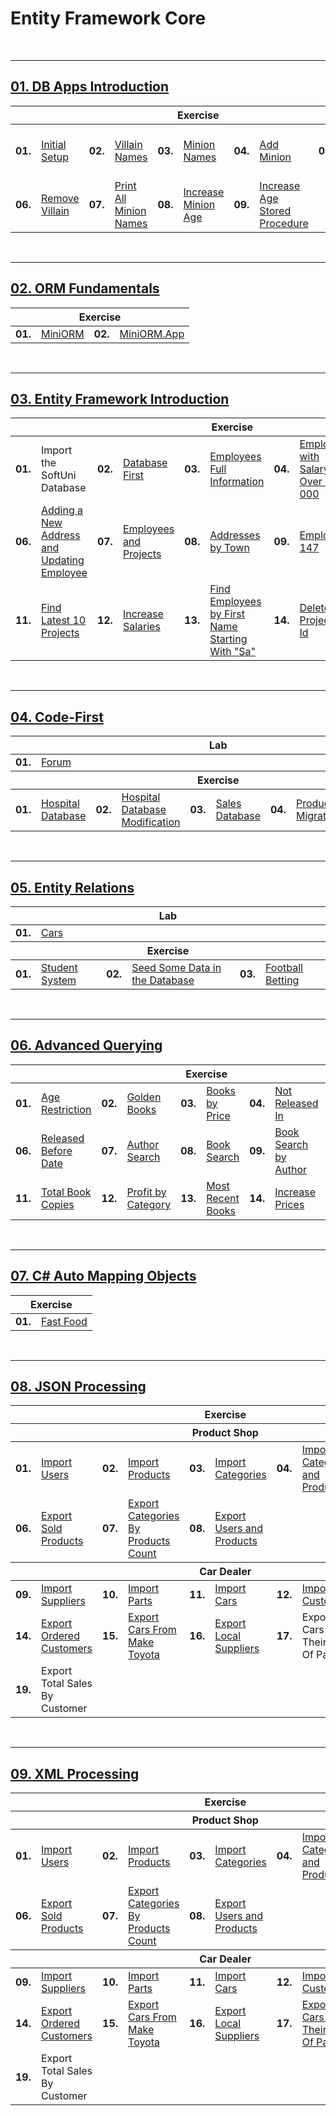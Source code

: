 # Entity Framework Core

<br/>

---

## <a href="https://github.com/radrex/SoftuniCourses/tree/master/C%23%20Web%20Developer/C%23%20DB/02.Entity%20Framework%20Core/01.DB%20Apps%20Introduction/DB_Apps_Introduction">01. DB Apps Introduction</a>

<table>
  <thead>
    <tr>
      <th colspan="10" style="text-align:center;">Exercise</th>
    </tr>
  </thead>
  <tbody>
    <tr>
      <td><b>01.</b></td>
      <td><a href="https://github.com/radrex/SoftuniCourses/blob/master/C%23%20Web%20Developer/C%23%20DB/02.Entity%20Framework%20Core/01.DB%20Apps%20Introduction/DB_Apps_Introduction/P01_InitialSetup/P01_InitialSetup.cs">Initial Setup</a></td>
      <td><b>02.</b></td>
      <td><a href="https://github.com/radrex/SoftuniCourses/blob/master/C%23%20Web%20Developer/C%23%20DB/02.Entity%20Framework%20Core/01.DB%20Apps%20Introduction/DB_Apps_Introduction/P02_VillainNames/P02_VillainNames.cs">Villain Names</a></td>
      <td><b>03.</b></td>
      <td><a href="https://github.com/radrex/SoftuniCourses/blob/master/C%23%20Web%20Developer/C%23%20DB/02.Entity%20Framework%20Core/01.DB%20Apps%20Introduction/DB_Apps_Introduction/P03_MinionNames/P03_MinionNames.cs">Minion Names</a></td>
      <td><b>04.</b></td>
      <td><a href="https://github.com/radrex/SoftuniCourses/blob/master/C%23%20Web%20Developer/C%23%20DB/02.Entity%20Framework%20Core/01.DB%20Apps%20Introduction/DB_Apps_Introduction/P04_AddMinion/P04_AddMinion.cs">Add Minion</a></td>
      <td><b>05.</b></td>
      <td><a href="https://github.com/radrex/SoftuniCourses/blob/master/C%23%20Web%20Developer/C%23%20DB/02.Entity%20Framework%20Core/01.DB%20Apps%20Introduction/DB_Apps_Introduction/P05_ChangeTownNamesCasing/P05_ChangeTownNamesCasing.cs">Change Town Names Casing</a></td>
    </tr>
    <tr>
      <td><b>06.</b></td>
      <td><a href="https://github.com/radrex/SoftuniCourses/blob/master/C%23%20Web%20Developer/C%23%20DB/02.Entity%20Framework%20Core/01.DB%20Apps%20Introduction/DB_Apps_Introduction/P06_RemoveVillain/P06_RemoveVillain.cs">Remove Villain</a></td>
      <td><b>07.</b></td>
      <td><a href="https://github.com/radrex/SoftuniCourses/blob/master/C%23%20Web%20Developer/C%23%20DB/02.Entity%20Framework%20Core/01.DB%20Apps%20Introduction/DB_Apps_Introduction/P07_PrintAllMinionNames/P07_PrintAllMinionNames.cs">Print All Minion Names</a></td>
      <td><b>08.</b></td>
      <td><a href="https://github.com/radrex/SoftuniCourses/blob/master/C%23%20Web%20Developer/C%23%20DB/02.Entity%20Framework%20Core/01.DB%20Apps%20Introduction/DB_Apps_Introduction/P08_IncreaseMinionAge/P08_IncreaseMinionAge.cs">Increase Minion Age</a></td>
      <td><b>09.</b></td>
      <td><a href="https://github.com/radrex/SoftuniCourses/blob/master/C%23%20Web%20Developer/C%23%20DB/02.Entity%20Framework%20Core/01.DB%20Apps%20Introduction/DB_Apps_Introduction/P09_IncreaseAgeStoredProcedure/P09_IncreaseAgeStoredProcedure.cs">Increase Age Stored Procedure</a></td>
      <td colspan="2"></td>
    </tr>
  </tbody>
</table>

<br/>

---

## <a href="https://github.com/radrex/SoftuniCourses/tree/master/C%23%20Web%20Developer/C%23%20DB/02.Entity%20Framework%20Core/02.ORM%20Fundamentals">02. ORM Fundamentals</a>

<table>
  <thead>
    <tr>
      <th colspan="4" style="text-align:center;">Exercise</th>
    </tr>
  </thead>
  <tbody>
    <tr>
      <td><b>01.</b></td>
      <td><a href="https://github.com/radrex/SoftuniCourses/tree/master/C%23%20Web%20Developer/C%23%20DB/02.Entity%20Framework%20Core/02.ORM%20Fundamentals/MiniORM">MiniORM</a></td>
      <td><b>02.</b></td>
      <td><a href="https://github.com/radrex/SoftuniCourses/tree/master/C%23%20Web%20Developer/C%23%20DB/02.Entity%20Framework%20Core/02.ORM%20Fundamentals/MiniORM.App">MiniORM.App</a></td>
    </tr>
  </tbody>
</table>

<br/>

---

## <a href="https://github.com/radrex/SoftuniCourses/tree/master/C%23%20Web%20Developer/C%23%20DB/02.Entity%20Framework%20Core/03.Entity%20Framework%20Introduction">03. Entity Framework Introduction</a>

<table>
  <thead>
    <tr>
      <th colspan="10" style="text-align:center;">Exercise</th>
    </tr>
  </thead>
  <tbody>
    <tr>
      <td><b>01.</b></td>
      <td>Import the SoftUni Database</td>
      <td><b>02.</b></td>
      <td><a href="https://github.com/radrex/SoftuniCourses/tree/master/C%23%20Web%20Developer/C%23%20DB/02.Entity%20Framework%20Core/03.Entity%20Framework%20Introduction/SoftUni/SoftUni">Database First</a></td>
      <td><b>03.</b></td>
      <td><a href="https://github.com/radrex/SoftuniCourses/blob/2479ba894e3a3a671bb591ae023fe09b7b49bfeb/C%23%20Web%20Developer/C%23%20DB/02.Entity%20Framework%20Core/03.Entity%20Framework%20Introduction/SoftUni/SoftUni/StartUp.cs#L60">Employees Full Information</a></td>
      <td><b>04.</b></td>
      <td><a href="https://github.com/radrex/SoftuniCourses/blob/2479ba894e3a3a671bb591ae023fe09b7b49bfeb/C%23%20Web%20Developer/C%23%20DB/02.Entity%20Framework%20Core/03.Entity%20Framework%20Introduction/SoftUni/SoftUni/StartUp.cs#L84">Employees with Salary Over 50 000</a></td>
      <td><b>05.</b></td>
      <td><a href="https://github.com/radrex/SoftuniCourses/blob/2479ba894e3a3a671bb591ae023fe09b7b49bfeb/C%23%20Web%20Developer/C%23%20DB/02.Entity%20Framework%20Core/03.Entity%20Framework%20Introduction/SoftUni/SoftUni/StartUp.cs#L106">Employees from Research and Development</a></td>
    </tr>
    <tr>
      <td><b>06.</b></td>
      <td><a href="https://github.com/radrex/SoftuniCourses/blob/2479ba894e3a3a671bb591ae023fe09b7b49bfeb/C%23%20Web%20Developer/C%23%20DB/02.Entity%20Framework%20Core/03.Entity%20Framework%20Introduction/SoftUni/SoftUni/StartUp.cs#L131">Adding a New Address and Updating Employee</a></td>
      <td><b>07.</b></td>
      <td><a href="https://github.com/radrex/SoftuniCourses/blob/2479ba894e3a3a671bb591ae023fe09b7b49bfeb/C%23%20Web%20Developer/C%23%20DB/02.Entity%20Framework%20Core/03.Entity%20Framework%20Introduction/SoftUni/SoftUni/StartUp.cs#L160">Employees and Projects</a></td>
      <td><b>08.</b></td>
      <td><a href="https://github.com/radrex/SoftuniCourses/blob/2479ba894e3a3a671bb591ae023fe09b7b49bfeb/C%23%20Web%20Developer/C%23%20DB/02.Entity%20Framework%20Core/03.Entity%20Framework%20Introduction/SoftUni/SoftUni/StartUp.cs#L196">Addresses by Town</a></td>
      <td><b>09.</b></td>
      <td><a href="https://github.com/radrex/SoftuniCourses/blob/2479ba894e3a3a671bb591ae023fe09b7b49bfeb/C%23%20Web%20Developer/C%23%20DB/02.Entity%20Framework%20Core/03.Entity%20Framework%20Introduction/SoftUni/SoftUni/StartUp.cs#L221">Employee 147</a></td>
      <td><b>10.</b></td>
      <td><a href="https://github.com/radrex/SoftuniCourses/blob/2479ba894e3a3a671bb591ae023fe09b7b49bfeb/C%23%20Web%20Developer/C%23%20DB/02.Entity%20Framework%20Core/03.Entity%20Framework%20Introduction/SoftUni/SoftUni/StartUp.cs#L244">Departments with More Than 5 Employees</a></td>
    </tr>
    <tr>
      <td><b>11.</b></td>
      <td><a href="https://github.com/radrex/SoftuniCourses/blob/2479ba894e3a3a671bb591ae023fe09b7b49bfeb/C%23%20Web%20Developer/C%23%20DB/02.Entity%20Framework%20Core/03.Entity%20Framework%20Introduction/SoftUni/SoftUni/StartUp.cs#L279">Find Latest 10 Projects</a></td>
      <td><b>12.</b></td>
      <td><a href="https://github.com/radrex/SoftuniCourses/blob/2479ba894e3a3a671bb591ae023fe09b7b49bfeb/C%23%20Web%20Developer/C%23%20DB/02.Entity%20Framework%20Core/03.Entity%20Framework%20Introduction/SoftUni/SoftUni/StartUp.cs#L305">Increase Salaries</a></td>
      <td><b>13.</b></td>
      <td><a href="https://github.com/radrex/SoftuniCourses/blob/2479ba894e3a3a671bb591ae023fe09b7b49bfeb/C%23%20Web%20Developer/C%23%20DB/02.Entity%20Framework%20Core/03.Entity%20Framework%20Introduction/SoftUni/SoftUni/StartUp.cs#L335">Find Employees by First Name Starting With "Sa"</a></td>
      <td><b>14.</b></td>
      <td><a href="https://github.com/radrex/SoftuniCourses/blob/2479ba894e3a3a671bb591ae023fe09b7b49bfeb/C%23%20Web%20Developer/C%23%20DB/02.Entity%20Framework%20Core/03.Entity%20Framework%20Introduction/SoftUni/SoftUni/StartUp.cs#L358">Delete Project by Id</a></td>
      <td><b>15.</b></td>
      <td><a href="https://github.com/radrex/SoftuniCourses/blob/2479ba894e3a3a671bb591ae023fe09b7b49bfeb/C%23%20Web%20Developer/C%23%20DB/02.Entity%20Framework%20Core/03.Entity%20Framework%20Introduction/SoftUni/SoftUni/StartUp.cs#L380">Remove Town</a></td>
    </tr>
  </tbody>
</table>

<br/>

---

## <a href="https://github.com/radrex/SoftuniCourses/tree/master/C%23%20Web%20Developer/C%23%20DB/02.Entity%20Framework%20Core/04.Code-First">04. Code-First</a>

<table>
  <thead>
    <tr>
      <th colspan="10" style="text-align:center;">Lab</th>
    </tr>
  </thead>
  <tbody>
    <tr>
      <td><b>01.</b></td>
      <td><a href="https://github.com/radrex/SoftuniCourses/tree/master/C%23%20Web%20Developer/C%23%20DB/02.Entity%20Framework%20Core/04.Code-First/Lab/Forum">Forum</a></td>
      <td colspan="8"></td>
    </tr>
  </tbody>
  <thead>
    <tr>
      <th colspan="10" style="text-align:center;">Exercise</th>
    </tr>
  </thead>
  <tbody>
    <tr>
      <td><b>01.</b></td>
      <td><a href="https://github.com/radrex/SoftuniCourses/tree/master/C%23%20Web%20Developer/C%23%20DB/02.Entity%20Framework%20Core/04.Code-First/Exercise/P01_HospitalDatabase">Hospital Database</a></td>
      <td><b>02.</b></td>
      <td><a href="https://github.com/radrex/SoftuniCourses/tree/master/C%23%20Web%20Developer/C%23%20DB/02.Entity%20Framework%20Core/04.Code-First/Exercise/P01_HospitalDatabase">Hospital Database Modification</a></td>
      <td><b>03.</b></td>
      <td><a href="https://github.com/radrex/SoftuniCourses/tree/master/C%23%20Web%20Developer/C%23%20DB/02.Entity%20Framework%20Core/04.Code-First/Exercise/P03_SalesDatabase">Sales Database</a></td>
      <td><b>04.</b></td>
      <td><a href="https://github.com/radrex/SoftuniCourses/tree/master/C%23%20Web%20Developer/C%23%20DB/02.Entity%20Framework%20Core/04.Code-First/Exercise/P03_SalesDatabase">Products Migration</a></td>
      <td><b>05.</b></td>
      <td><a href="https://github.com/radrex/SoftuniCourses/tree/master/C%23%20Web%20Developer/C%23%20DB/02.Entity%20Framework%20Core/04.Code-First/Exercise/P03_SalesDatabase">Sales Migration</a></td>
    </tr>
  </tbody>
</table>

<br/>

---

## <a href="https://github.com/radrex/SoftuniCourses/tree/master/C%23%20Web%20Developer/C%23%20DB/02.Entity%20Framework%20Core/05.Entity%20Relations">05. Entity Relations</a>

<table>
  <thead>
    <tr>
      <th colspan="6" style="text-align:center;">Lab</th>
    </tr>
  </thead>
  <tbody>
    <tr>
      <td><b>01.</b></td>
      <td><a href="https://github.com/radrex/SoftuniCourses/tree/master/C%23%20Web%20Developer/C%23%20DB/02.Entity%20Framework%20Core/05.Entity%20Relations/Lab">Cars</a></td>
      <td colspan="4"></td>
    </tr>
  </tbody>
  <thead>
    <tr>
      <th colspan="6" style="text-align:center;">Exercise</th>
    </tr>
  </thead>
  <tbody>
    <tr>
      <td><b>01.</b></td>
      <td><a href="https://github.com/radrex/SoftuniCourses/tree/master/C%23%20Web%20Developer/C%23%20DB/02.Entity%20Framework%20Core/05.Entity%20Relations/Exercise/P01_StudentSystem">Student System</a></td>
      <td><b>02.</b></td>
      <td><a href="https://github.com/radrex/SoftuniCourses/blob/master/C%23%20Web%20Developer/C%23%20DB/02.Entity%20Framework%20Core/05.Entity%20Relations/Exercise/P01_StudentSystem/StartUp.cs">Seed Some Data in the Database</a></td>
      <td><b>03.</b></td>
      <td><a href="https://github.com/radrex/SoftuniCourses/tree/master/C%23%20Web%20Developer/C%23%20DB/02.Entity%20Framework%20Core/05.Entity%20Relations/Exercise/P03_FootballBetting">Football Betting</a></td>
    </tr>
  </tbody>
</table>

<br/>

---

## <a href="https://github.com/radrex/SoftuniCourses/tree/master/C%23%20Web%20Developer/C%23%20DB/02.Entity%20Framework%20Core/06.Advanced%20Querying">06. Advanced Querying</a>

<table>
  <thead>
    <tr>
      <th colspan="10" style="text-align:center;">Exercise</th>
    </tr>
  </thead>
  <tbody>
    <tr>
      <td><b>01.</b></td>
      <td><a href="https://github.com/radrex/SoftuniCourses/blob/d57f4b4a9c43fea35527c8d922f50e31bc98f8cc/C%23%20Web%20Developer/C%23%20DB/02.Entity%20Framework%20Core/06.Advanced%20Querying/BookShop/StartUp.cs#L38">Age Restriction</a></td>
      <td><b>02.</b></td>
      <td><a href="https://github.com/radrex/SoftuniCourses/blob/d57f4b4a9c43fea35527c8d922f50e31bc98f8cc/C%23%20Web%20Developer/C%23%20DB/02.Entity%20Framework%20Core/06.Advanced%20Querying/BookShop/StartUp.cs#L54">Golden Books</a></td>
      <td><b>03.</b></td>
      <td><a href="https://github.com/radrex/SoftuniCourses/blob/d57f4b4a9c43fea35527c8d922f50e31bc98f8cc/C%23%20Web%20Developer/C%23%20DB/02.Entity%20Framework%20Core/06.Advanced%20Querying/BookShop/StartUp.cs#L72">Books by Price</a></td>
      <td><b>04.</b></td>
      <td><a href="https://github.com/radrex/SoftuniCourses/blob/d57f4b4a9c43fea35527c8d922f50e31bc98f8cc/C%23%20Web%20Developer/C%23%20DB/02.Entity%20Framework%20Core/06.Advanced%20Querying/BookShop/StartUp.cs#L89">Not Released In</a></td>
      <td><b>05.</b></td>
      <td><a href="https://github.com/radrex/SoftuniCourses/blob/d57f4b4a9c43fea35527c8d922f50e31bc98f8cc/C%23%20Web%20Developer/C%23%20DB/02.Entity%20Framework%20Core/06.Advanced%20Querying/BookShop/StartUp.cs#L106">Book Titles by Category</a></td>
    </tr>
    <tr>
      <td><b>06.</b></td>
      <td><a href="https://github.com/radrex/SoftuniCourses/blob/d57f4b4a9c43fea35527c8d922f50e31bc98f8cc/C%23%20Web%20Developer/C%23%20DB/02.Entity%20Framework%20Core/06.Advanced%20Querying/BookShop/StartUp.cs#L123">Released Before Date</a></td>
      <td><b>07.</b></td>
      <td><a href="https://github.com/radrex/SoftuniCourses/blob/d57f4b4a9c43fea35527c8d922f50e31bc98f8cc/C%23%20Web%20Developer/C%23%20DB/02.Entity%20Framework%20Core/06.Advanced%20Querying/BookShop/StartUp.cs#L144">Author Search</a></td>
      <td><b>08.</b></td>
      <td><a href="https://github.com/radrex/SoftuniCourses/blob/d57f4b4a9c43fea35527c8d922f50e31bc98f8cc/C%23%20Web%20Developer/C%23%20DB/02.Entity%20Framework%20Core/06.Advanced%20Querying/BookShop/StartUp.cs#L160">Book Search</a></td>
      <td><b>09.</b></td>
      <td><a href="https://github.com/radrex/SoftuniCourses/blob/d57f4b4a9c43fea35527c8d922f50e31bc98f8cc/C%23%20Web%20Developer/C%23%20DB/02.Entity%20Framework%20Core/06.Advanced%20Querying/BookShop/StartUp.cs#L173">Book Search by Author</a></td>
      <td><b>10.</b></td>
      <td><a href="https://github.com/radrex/SoftuniCourses/blob/d57f4b4a9c43fea35527c8d922f50e31bc98f8cc/C%23%20Web%20Developer/C%23%20DB/02.Entity%20Framework%20Core/06.Advanced%20Querying/BookShop/StartUp.cs#L191">Count Books</a></td>
    </tr>
    <tr>
      <td><b>11.</b></td>
      <td><a href="https://github.com/radrex/SoftuniCourses/blob/d57f4b4a9c43fea35527c8d922f50e31bc98f8cc/C%23%20Web%20Developer/C%23%20DB/02.Entity%20Framework%20Core/06.Advanced%20Querying/BookShop/StartUp.cs#L197">Total Book Copies</a></td>
      <td><b>12.</b></td>
      <td><a href="https://github.com/radrex/SoftuniCourses/blob/d57f4b4a9c43fea35527c8d922f50e31bc98f8cc/C%23%20Web%20Developer/C%23%20DB/02.Entity%20Framework%20Core/06.Advanced%20Querying/BookShop/StartUp.cs#L213">Profit by Category</a></td>
      <td><b>13.</b></td>
      <td><a href="https://github.com/radrex/SoftuniCourses/blob/d57f4b4a9c43fea35527c8d922f50e31bc98f8cc/C%23%20Web%20Developer/C%23%20DB/02.Entity%20Framework%20Core/06.Advanced%20Querying/BookShop/StartUp.cs#L230">Most Recent Books</a></td>
      <td><b>14.</b></td>
      <td><a href="https://github.com/radrex/SoftuniCourses/blob/d57f4b4a9c43fea35527c8d922f50e31bc98f8cc/C%23%20Web%20Developer/C%23%20DB/02.Entity%20Framework%20Core/06.Advanced%20Querying/BookShop/StartUp.cs#L261">Increase Prices</a></td>
      <td><b>15.</b></td>
      <td><a href="https://github.com/radrex/SoftuniCourses/blob/d57f4b4a9c43fea35527c8d922f50e31bc98f8cc/C%23%20Web%20Developer/C%23%20DB/02.Entity%20Framework%20Core/06.Advanced%20Querying/BookShop/StartUp.cs#L271">Remove Books</a></td>
    </tr>
  </tbody>
</table>

<br/>

---

## <a href="https://github.com/radrex/SoftuniCourses/tree/master/C%23%20Web%20Developer/C%23%20DB/02.Entity%20Framework%20Core/07.C%23%20Auto%20Mapping%20Objects">07. C# Auto Mapping Objects</a>

<table>
  <thead>
    <tr>
      <th colspan="2" style="text-align:center;">Exercise</th>
    </tr>
  </thead>
  <tbody>
    <tr>
      <td><b>01.</b></td>
      <td><a href="https://github.com/radrex/SoftuniCourses/tree/master/C%23%20Web%20Developer/C%23%20DB/02.Entity%20Framework%20Core/07.C%23%20Auto%20Mapping%20Objects">Fast Food</a></td>
    </tr>
  </tbody>
</table>

<br/>

---

## <a href="https://github.com/radrex/SoftuniCourses/tree/master/C%23%20Web%20Developer/C%23%20DB/02.Entity%20Framework%20Core/08.JSON%20Processing">08. JSON Processing</a>

<table>
  <thead>
    <tr>
      <th colspan="10" style="text-align:center;">Exercise</th>
    </tr>
  </thead>
  <thead>
    <tr>
      <th colspan="10" style="text-align:center;">Product Shop</th>
    </tr>
  </thead>
  <tbody>
    <tr>
      <td><b>01.</b></td>
      <td><a href="https://github.com/radrex/SoftuniCourses/blob/c046d0c0bac953d70c557dba22c1824102ae0db1/C%23%20Web%20Developer/C%23%20DB/02.Entity%20Framework%20Core/08.JSON%20Processing/ProductShop/StartUp.cs#L86">Import Users</a></td>
      <td><b>02.</b></td>
      <td><a href="https://github.com/radrex/SoftuniCourses/blob/c046d0c0bac953d70c557dba22c1824102ae0db1/C%23%20Web%20Developer/C%23%20DB/02.Entity%20Framework%20Core/08.JSON%20Processing/ProductShop/StartUp.cs#L95">Import Products</a></td>
      <td><b>03.</b></td>
      <td><a href="https://github.com/radrex/SoftuniCourses/blob/c046d0c0bac953d70c557dba22c1824102ae0db1/C%23%20Web%20Developer/C%23%20DB/02.Entity%20Framework%20Core/08.JSON%20Processing/ProductShop/StartUp.cs#L104">Import Categories</a></td>
      <td><b>04.</b></td>
      <td><a href="https://github.com/radrex/SoftuniCourses/blob/master/C%23%20Web%20Developer/C%23%20DB/02.Entity%20Framework%20Core/08.JSON%20Processing/ProductShop/StartUp.cs#L114">Import Categories and Products</a></td>
      <td><b>05.</b></td>
      <td><a href="https://github.com/radrex/SoftuniCourses/blob/c046d0c0bac953d70c557dba22c1824102ae0db1/C%23%20Web%20Developer/C%23%20DB/02.Entity%20Framework%20Core/08.JSON%20Processing/ProductShop/StartUp.cs#L147">Export Products In Range</a></td>
    </tr>
    <tr>
      <td><b>06.</b></td>
      <td><a href="https://github.com/radrex/SoftuniCourses/blob/c046d0c0bac953d70c557dba22c1824102ae0db1/C%23%20Web%20Developer/C%23%20DB/02.Entity%20Framework%20Core/08.JSON%20Processing/ProductShop/StartUp.cs#L212">Export Sold Products</a></td>
      <td><b>07.</b></td>
      <td><a href="https://github.com/radrex/SoftuniCourses/blob/c046d0c0bac953d70c557dba22c1824102ae0db1/C%23%20Web%20Developer/C%23%20DB/02.Entity%20Framework%20Core/08.JSON%20Processing/ProductShop/StartUp.cs#L246">Export Categories By Products Count</a></td>
      <td><b>08.</b></td>
      <td><a href="https://github.com/radrex/SoftuniCourses/blob/c046d0c0bac953d70c557dba22c1824102ae0db1/C%23%20Web%20Developer/C%23%20DB/02.Entity%20Framework%20Core/08.JSON%20Processing/ProductShop/StartUp.cs#L270">Export Users and Products</a></td>
      <td colspan="4"></td>
    </tr>
  </tbody>
  <thead>
    <tr>
      <th colspan="10" style="text-align:center;">Car Dealer</th>
    </tr>
  </thead>
  <tbody>
    <tr>
      <td><b>09.</b></td>
      <td><a href="https://github.com/radrex/SoftuniCourses/blob/4fdafccecc987927dec3454834d9f3fe2d6ccb8d/C%23%20Web%20Developer/C%23%20DB/02.Entity%20Framework%20Core/08.JSON%20Processing/CarDealer/StartUp.cs#L96">Import Suppliers</a></td>
      <td><b>10.</b></td>
      <td><a href="https://github.com/radrex/SoftuniCourses/blob/4fdafccecc987927dec3454834d9f3fe2d6ccb8d/C%23%20Web%20Developer/C%23%20DB/02.Entity%20Framework%20Core/08.JSON%20Processing/CarDealer/StartUp.cs#L105">Import Parts</a></td>
      <td><b>11.</b></td>
      <td><a href="https://github.com/radrex/SoftuniCourses/blob/4fdafccecc987927dec3454834d9f3fe2d6ccb8d/C%23%20Web%20Developer/C%23%20DB/02.Entity%20Framework%20Core/08.JSON%20Processing/CarDealer/StartUp.cs#L117">Import Cars</a></td>
      <td><b>12.</b></td>
      <td><a href="https://github.com/radrex/SoftuniCourses/blob/4fdafccecc987927dec3454834d9f3fe2d6ccb8d/C%23%20Web%20Developer/C%23%20DB/02.Entity%20Framework%20Core/08.JSON%20Processing/CarDealer/StartUp.cs#L153">Import Customers</a></td>
      <td><b>13.</b></td>
      <td><a href="https://github.com/radrex/SoftuniCourses/blob/4fdafccecc987927dec3454834d9f3fe2d6ccb8d/C%23%20Web%20Developer/C%23%20DB/02.Entity%20Framework%20Core/08.JSON%20Processing/CarDealer/StartUp.cs#L162">Import Sales</a></td>
    </tr>
    <tr>
      <td><b>14.</b></td>
      <td><a href="https://github.com/radrex/SoftuniCourses/blob/4fdafccecc987927dec3454834d9f3fe2d6ccb8d/C%23%20Web%20Developer/C%23%20DB/02.Entity%20Framework%20Core/08.JSON%20Processing/CarDealer/StartUp.cs#L171">Export Ordered Customers</a></td>
      <td><b>15.</b></td>
      <td><a href="https://github.com/radrex/SoftuniCourses/blob/4fdafccecc987927dec3454834d9f3fe2d6ccb8d/C%23%20Web%20Developer/C%23%20DB/02.Entity%20Framework%20Core/08.JSON%20Processing/CarDealer/StartUp.cs#L190">Export Cars From Make Toyota</a></td>
      <td><b>16.</b></td>
      <td><a href="https://github.com/radrex/SoftuniCourses/blob/4fdafccecc987927dec3454834d9f3fe2d6ccb8d/C%23%20Web%20Developer/C%23%20DB/02.Entity%20Framework%20Core/08.JSON%20Processing/CarDealer/StartUp.cs#L216">Export Local Suppliers</a></td>
      <td><b>17.</b></td>
      <td>Export Cars With Their List Of Parts</td>
      <td><b>18.</b></td>
      <td>Export Total Sales By Customer</td>
    </tr>
    <tr>
      <td><b>19.</b></td>
      <td>Export Total Sales By Customer</td>
      <td colspan="8"></td>
    </tr>
  </tbody>
</table>

<br/>

---

## <a href="https://github.com/radrex/SoftuniCourses/tree/master/C%23%20Web%20Developer/C%23%20DB/02.Entity%20Framework%20Core/09.XML%20Processing">09. XML Processing</a>

<table>
  <thead>
    <tr>
      <th colspan="10" style="text-align:center;">Exercise</th>
    </tr>
  </thead>
  <thead>
    <tr>
      <th colspan="10" style="text-align:center;">Product Shop</th>
    </tr>
  </thead>
  <tbody>
    <tr>
      <td><b>01.</b></td>
      <td><a href="https://github.com/radrex/SoftuniCourses/blob/70c23cb555f6020b77ce8566445d0576500203b5/C%23%20Web%20Developer/C%23%20DB/02.Entity%20Framework%20Core/09.XML%20Processing/ProductShop/StartUp.cs#L87">Import Users</a></td>
      <td><b>02.</b></td>
      <td><a href="https://github.com/radrex/SoftuniCourses/blob/70c23cb555f6020b77ce8566445d0576500203b5/C%23%20Web%20Developer/C%23%20DB/02.Entity%20Framework%20Core/09.XML%20Processing/ProductShop/StartUp.cs#L132">Import Products</a></td>
      <td><b>03.</b></td>
      <td><a href="https://github.com/radrex/SoftuniCourses/blob/70c23cb555f6020b77ce8566445d0576500203b5/C%23%20Web%20Developer/C%23%20DB/02.Entity%20Framework%20Core/09.XML%20Processing/ProductShop/StartUp.cs#L178">Import Categories</a></td>
      <td><b>04.</b></td>
      <td><a href="https://github.com/radrex/SoftuniCourses/blob/70c23cb555f6020b77ce8566445d0576500203b5/C%23%20Web%20Developer/C%23%20DB/02.Entity%20Framework%20Core/09.XML%20Processing/ProductShop/StartUp.cs#L223">Import Categories and Products</a></td>
      <td><b>05.</b></td>
      <td><a href="https://github.com/radrex/SoftuniCourses/blob/70c23cb555f6020b77ce8566445d0576500203b5/C%23%20Web%20Developer/C%23%20DB/02.Entity%20Framework%20Core/09.XML%20Processing/ProductShop/StartUp.cs#L267">Export Products In Range</a></td>
    </tr>
    <tr>
      <td><b>06.</b></td>
      <td><a href="https://github.com/radrex/SoftuniCourses/blob/70c23cb555f6020b77ce8566445d0576500203b5/C%23%20Web%20Developer/C%23%20DB/02.Entity%20Framework%20Core/09.XML%20Processing/ProductShop/StartUp.cs#L298">Export Sold Products</a></td>
      <td><b>07.</b></td>
      <td><a href="https://github.com/radrex/SoftuniCourses/blob/70c23cb555f6020b77ce8566445d0576500203b5/C%23%20Web%20Developer/C%23%20DB/02.Entity%20Framework%20Core/09.XML%20Processing/ProductShop/StartUp.cs#L330">Export Categories By Products Count</a></td>
      <td><b>08.</b></td>
      <td><a href="https://github.com/radrex/SoftuniCourses/blob/70c23cb555f6020b77ce8566445d0576500203b5/C%23%20Web%20Developer/C%23%20DB/02.Entity%20Framework%20Core/09.XML%20Processing/ProductShop/StartUp.cs#L356">Export Users and Products</a></td>
      <td colspan="4"></td>
    </tr>
  </tbody>
  <thead>
    <tr>
      <th colspan="10" style="text-align:center;">Car Dealer</th>
    </tr>
  </thead>
  <tbody>
    <tr>
      <td><b>09.</b></td>
      <td><a href="https://github.com/radrex/SoftuniCourses/blob/bbdcb42cb8687ccd48860d7313464a1f72371ce9/C%23%20Web%20Developer/C%23%20DB/02.Entity%20Framework%20Core/09.XML%20Processing/CarDealer/StartUp.cs#L99">Import Suppliers</a></td>
      <td><b>10.</b></td>
      <td><a href="https://github.com/radrex/SoftuniCourses/blob/bbdcb42cb8687ccd48860d7313464a1f72371ce9/C%23%20Web%20Developer/C%23%20DB/02.Entity%20Framework%20Core/09.XML%20Processing/CarDealer/StartUp.cs#L143">Import Parts</a></td>
      <td><b>11.</b></td>
      <td><a href="https://github.com/radrex/SoftuniCourses/blob/bbdcb42cb8687ccd48860d7313464a1f72371ce9/C%23%20Web%20Developer/C%23%20DB/02.Entity%20Framework%20Core/09.XML%20Processing/CarDealer/StartUp.cs#L188">Import Cars</a></td>
      <td><b>12.</b></td>
      <td><a href="https://github.com/radrex/SoftuniCourses/blob/bbdcb42cb8687ccd48860d7313464a1f72371ce9/C%23%20Web%20Developer/C%23%20DB/02.Entity%20Framework%20Core/09.XML%20Processing/CarDealer/StartUp.cs#L233">Import Customers</a></td>
      <td><b>13.</b></td>
      <td><a href="https://github.com/radrex/SoftuniCourses/blob/bbdcb42cb8687ccd48860d7313464a1f72371ce9/C%23%20Web%20Developer/C%23%20DB/02.Entity%20Framework%20Core/09.XML%20Processing/CarDealer/StartUp.cs#L278">Import Sales</a></td>
    </tr>
    <tr>
      <td><b>14.</b></td>
      <td><a href="https://github.com/radrex/SoftuniCourses/blob/bbdcb42cb8687ccd48860d7313464a1f72371ce9/C%23%20Web%20Developer/C%23%20DB/02.Entity%20Framework%20Core/09.XML%20Processing/CarDealer/StartUp.cs#L323">Export Ordered Customers</a></td>
      <td><b>15.</b></td>
      <td><a href="https://github.com/radrex/SoftuniCourses/blob/bbdcb42cb8687ccd48860d7313464a1f72371ce9/C%23%20Web%20Developer/C%23%20DB/02.Entity%20Framework%20Core/09.XML%20Processing/CarDealer/StartUp.cs#L350">Export Cars From Make Toyota</a></td>
      <td><b>16.</b></td>
      <td><a href="https://github.com/radrex/SoftuniCourses/blob/bbdcb42cb8687ccd48860d7313464a1f72371ce9/C%23%20Web%20Developer/C%23%20DB/02.Entity%20Framework%20Core/09.XML%20Processing/CarDealer/StartUp.cs#L376">Export Local Suppliers</a></td>
      <td><b>17.</b></td>
      <td><a href="https://github.com/radrex/SoftuniCourses/blob/bbdcb42cb8687ccd48860d7313464a1f72371ce9/C%23%20Web%20Developer/C%23%20DB/02.Entity%20Framework%20Core/09.XML%20Processing/CarDealer/StartUp.cs#L401">Export Cars With Their List Of Parts</a></td>
      <td><b>18.</b></td>
      <td>Export Total Sales By Customer</td>
    </tr>
    <tr>
      <td><b>19.</b></td>
      <td>Export Total Sales By Customer</td>
      <td colspan="8"></td>
    </tr>
  </tbody>
</table>